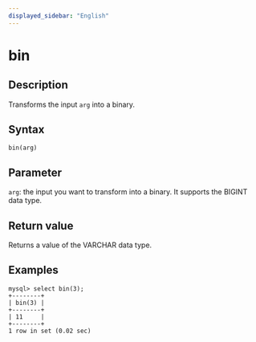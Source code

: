 ```yaml
---
displayed_sidebar: "English"
---
```


# bin

## Description

Transforms the input `arg` into a binary.

## Syntax

```Shell
bin(arg)
```

## Parameter

`arg`: the input you want to transform into a binary. It supports the BIGINT data type.

## Return value

Returns a value of the VARCHAR data type.

## Examples

```Plain
mysql> select bin(3);
+--------+
| bin(3) |
+--------+
| 11     |
+--------+
1 row in set (0.02 sec)
```
